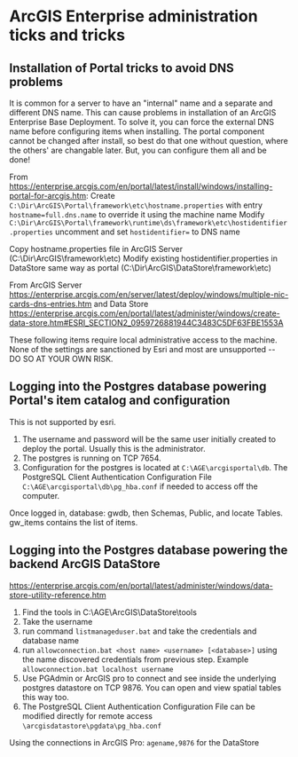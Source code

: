 # ArcGIS Enterprise administration ticks and tricks

## Installation of Portal tricks to avoid DNS problems

It is common for a server to have an "internal" name and a separate and different DNS name. This can cause problems in installation of an ArcGIS Enterprise Base Deployment. To solve it, you can force the external DNS name before configuring items when installing. The portal component cannot be changed after install, so best do that one without question, where the others' are changable later. But, you can configure them all and be done!

From https://enterprise.arcgis.com/en/portal/latest/install/windows/installing-portal-for-arcgis.htm:
Create `C:\Dir\ArcGIS\Portal\framework\etc\hostname.properties` with entry `hostname=full.dns.name` to override it using the machine name
Modify `C:\Dir\ArcGIS\Portal\framework\runtime\ds\framework\etc\hostidentifier.properties` uncomment and set `hostidentifier=` to DNS name

Copy hostname.properties file in ArcGIS Server (C:\Dir\ArcGIS\framework\etc)
Modify existing hostidentifier.properties in DataStore same way as portal (C:\Dir\ArcGIS\DataStore\framework\etc)

From ArcGIS Server https://enterprise.arcgis.com/en/server/latest/deploy/windows/multiple-nic-cards-dns-entries.htm and Data Store https://enterprise.arcgis.com/en/portal/latest/administer/windows/create-data-store.htm#ESRI_SECTION2_0959726881944C3483C5DF63FBE1553A

These following items require local administrative access to the machine. 
None of the settings are sanctioned by Esri and most are unsupported -- DO SO AT YOUR OWN RISK. 

## Logging into the Postgres database powering Portal's item catalog and configuration

This is not supported by esri. 

1. The username and password will be the same user initially created to deploy the portal. Usually this is the administrator. 
2. The postgres is running on TCP 7654. 
3. Configuration for the postgres is located at `C:\AGE\arcgisportal\db`. The PostgreSQL Client Authentication Configuration File `C:\AGE\arcgisportal\db\pg_hba.conf` if needed to access off the computer.

Once logged in, database: gwdb, then Schemas, Public, and locate Tables. gw_items contains the list of items. 

## Logging into the Postgres database powering the backend ArcGIS DataStore

https://enterprise.arcgis.com/en/portal/latest/administer/windows/data-store-utility-reference.htm

1. Find the tools in C:\AGE\ArcGIS\DataStore\tools
2. Take the username
3. run command `listmanageduser.bat` and take the credentials and database name
4. run `allowconnection.bat <host name> <username> [<database>]` using the name discovered credentials from previous step. Example `allowconnection.bat localhost username`
5. Use PGAdmin or ArcGIS pro to connect and see inside the underlying postgres datastore on TCP 9876. You can open and view spatial tables this way too. 
6. The PostgreSQL Client Authentication Configuration File can be modified directly for remote access `\arcgisdatastore\pgdata\pg_hba.conf`

Using the connections in ArcGIS Pro: `agename,9876` for the DataStore
